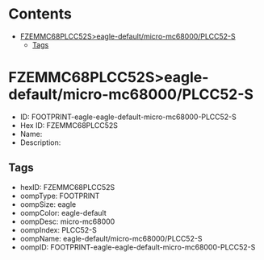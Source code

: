



Contents
========

* [FZEMMC68PLCC52S>eagle-default/micro-mc68000/PLCC52-S](#fzemmc68plcc52seagle-defaultmicro-mc68000plcc52-s)
	* [Tags](#tags)

# FZEMMC68PLCC52S>eagle-default/micro-mc68000/PLCC52-S

- ID: FOOTPRINT-eagle-eagle-default-micro-mc68000-PLCC52-S
- Hex ID: FZEMMC68PLCC52S
- Name: 
- Description: 

## Tags

- hexID: FZEMMC68PLCC52S
- oompType: FOOTPRINT
- oompSize: eagle
- oompColor: eagle-default
- oompDesc: micro-mc68000
- oompIndex: PLCC52-S
- oompName: eagle-default/micro-mc68000/PLCC52-S
- oompID: FOOTPRINT-eagle-eagle-default-micro-mc68000-PLCC52-S
